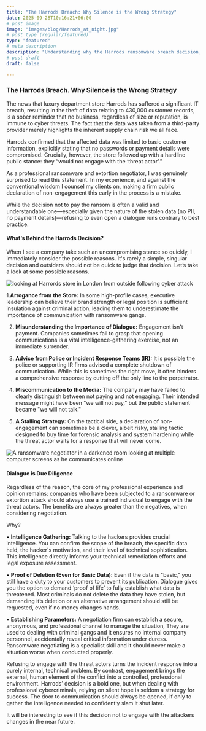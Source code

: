 ```yaml
---
title: "The Harrods Breach: Why Silence is the Wrong Strategy"
date: 2025-09-28T10:16:21+06:00
# post image
image: "images/blog/Harrods_at_night.jpg"
# post type (regular/featured)
type: "featured"
# meta description
description: "Understanding why the Harrods ransomware breach decision, not to engage with the attackers maybe the wrong decison."
# post draft
draft: false

---
```

### The Harrods Breach. Why Silence is the Wrong Strategy

The news that luxury department store Harrods has suffered a significant IT breach, resulting in the theft of data relating to 430,000 customer records, is a sober reminder that no business, regardless of size or reputation, is immune to cyber threats. The fact that the data was taken from a third-party provider merely highlights the inherent supply chain risk we all face.

Harrods confirmed that the affected data was limited to basic customer information, explicitly stating that no passwords or payment details were compromised. Crucially, however, the store followed up with a hardline public stance: they “would not engage with the ‘threat actor’.”

As a professional ransomware and extortion negotiator, I was genuinely surprised to read this statement. In my experience, and against the conventional wisdom I counsel my clients on, making a firm public declaration of non-engagement this early in the process is a mistake.

While the decision not to pay the ransom is often a valid and understandable one—especially given the nature of the stolen data (no PII, no payment details)—refusing to even open a dialogue runs contrary to best practice.


#### What’s Behind the Harrods Decision?

When I see a company take such an uncompromising stance so quickly, I immediately consider the possible reasons. It's rarely a simple, singular decision and outsiders should not be quick to judge that decision. Let’s take a look at some possible reasons.

![looking at Harrords store in London from outside following cyber attack](../../images/blog/Harrods_store.jpg)

1.**Arrogance from the Store:** In some high-profile cases, executive leadership can believe their brand strength or legal position is sufficient insulation against criminal action, leading them to underestimate the importance of communication with ransomware gangs.

2.	**Misunderstanding the Importance of Dialogue:** Engagement isn't payment. Companies sometimes fail to grasp that opening communications is a vital intelligence-gathering exercise, not an immediate surrender.

3.	**Advice from Police or Incident Response Teams (IR):** It is possible the police or supporting IR firms advised a complete shutdown of communication. While this is sometimes the right move, it often hinders a comprehensive response by cutting off the only line to the perpetrator.

4.	**Miscommunication to the Media:** The company may have failed to clearly distinguish between not paying and not engaging. Their intended message might have been "we will not pay," but the public statement became "we will not talk."

5.	**A Stalling Strategy:** On the tactical side, a declaration of non-engagement can sometimes be a clever, albeit risky, stalling tactic designed to buy time for forensic analysis and system hardening while the threat actor waits for a response that will never come.


![A ransomware negotiator in a darkened room looking at multiple computer screens as he communicates online](../../images/blog/ransom.jpg)

#### Dialogue is Due Diligence

Regardless of the reason, the core of my professional experience and opinion remains: companies who have been subjected to a ransomware or extortion attack should always use a trained individual to engage with the threat actors. The benefits are always greater than the negatives, when considering negotiation. 

Why?

•	**Intelligence Gathering:** Talking to the hackers provides crucial intelligence. You can confirm the scope of the breach, the specific data held, the hacker's motivation, and their level of technical sophistication. This intelligence directly informs your technical remediation efforts and legal exposure assessment.

•	**Proof of Deletion (Even for Basic Data):** Even if the data is "basic," you still have a duty to your customers to prevent its publication. Dialogue gives you the option to demand ‘proof of life’ to fully establish what data is threatened. Most criminals do not delete the data they have stolen, but demanding it’s deletion or an alternative arrangement should still be requested, even if no money changes hands.

•	**Establishing Parameters:** A negotiation firm can establish a secure, anonymous, and professional channel to manage the situation, They are used to dealing with criminal gangs and it ensures no internal company personnel, accidentally reveal critical information under duress. Ransomware negotiating is a specialist skill and it should never make a situation worse when conducted properly.

Refusing to engage with the threat actors turns the incident response into a purely internal, technical problem. By contrast, engagement brings the external, human element of the conflict into a controlled, professional environment. Harrods’ decision is a bold one, but when dealing with professional cybercriminals, relying on silent hope is seldom a strategy for success. The door to communication should always be opened, if only to gather the intelligence needed to confidently slam it shut later.

It will be interesting to see if this decision not to engage with the attackers changes in the near future.